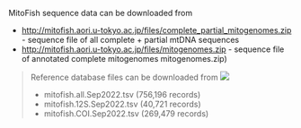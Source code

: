 MitoFish sequence data can be downloaded from

- http://mitofish.aori.u-tokyo.ac.jp/files/complete_partial_mitogenomes.zip - sequence file of all complete + partial mtDNA sequences
- http://mitofish.aori.u-tokyo.ac.jp/files/mitogenomes.zip - sequence file of annotated complete mitogenomes mitogenomes.zip)

> Reference database files can be downloaded from [<img src=https://zenodo.org/badge/DOI/10.5281/zenodo.7105046.svg>](https://doi.org/10.5281/zenodo.7105046)
> - mitofish.all.Sep2022.tsv (756,196 records)
> - mitofish.12S.Sep2022.tsv (40,721 records)
> - mitofish.COI.Sep2022.tsv (269,479 records)
